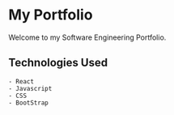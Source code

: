 # My Portfolio
Welcome to my Software Engineering Portfolio.


## Technologies Used
    - React
    - Javascript
    - CSS
    - BootStrap